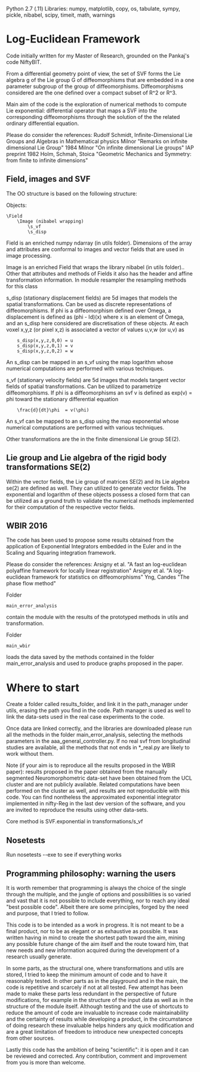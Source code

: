 Python 2.7 (.11)
Libraries: numpy, matplotlib, copy, os, tabulate, sympy, pickle, nibabel, scipy, timeit, math, warnings


# Log-Euclidean Framework


Code initially written for my Master of Research, grounded on the Pankaj's code NiftyBIT.

From a differential geometry point of view, the set of SVF forms the Lie algebra g of the Lie group G of diffeomorphisms 
that are embedded in a one parameter subgroup of the group of diffeomorphisms.
Diffeomorphisms considered are the one defined over a compact subset of R^2 or R^3.

Main aim of the code is the exploration of numerical methods to compute Lie exponential: differential operator that 
maps a SVF into the corresponding diffeomorphisms through the solution of the the related ordinary differential equation.

Please do consider the references:
Rudolf Schmidt, Infinite-Dimensional Lie Groups and Algebras in Mathematical physics
Milnor "Remarks on infinite dimensional Lie Group" 1984
Milnor "On infinite dimensional Lie groups" IAP preprint 1982
Holm, Schmah, Stoica "Geometric Mechanics and Symmetry: from finite to infinite dimensions"


## Field, images and SVF

The OO structure is based on the following structure:

Objects:

    \Field
        \Image (nibabel wrapping)
            \s_vf
            \s_disp


Field is an enriched numpy ndarray (in utils folder).
    Dimensions of the array and attributes are conformal to images and vector fields
    that are used in image processing.

Image is an enriched Field that wraps the library nibabel (in utils folder)..
    Other that attributes and methods of Fields it also has the header and affine transformation
    information. In module resampler the resampling methods for this class


s_disp (stationary displacement fields) are 5d images that models the spatial transformations.
    Can be used as discrete representations of diffeomorphisms.
    If phi is a diffeomorphism defined over Omega, a displacement is defined as (phi - Id)(x)
    where x is an element of Omega, and an s_disp here considered are discretisation of these objects.
    At each voxel x,y,z (or pixel x,z) is associated a vector of values u,v,w (or u,v) as

        s_disp(x,y,z,0,0) = u
        s_disp(x,y,z,0,1) = v
        s_disp(x,y,z,0,2) = w

An s_disp can be mapped in an s_vf using the map logarithm whose numerical computations are 
performed with various techniques.

s_vf (stationary velocity fields) are 5d images that models tangent vector fields of spatial transformations.
    Can be utilized to parametrize diffeomorphisms.
    If phi is a diffeomorphisms an svf v is defined as exp(v) = phi toward the stationary differential equation

        \frac{d}{dt}\phi  = v(\phi)

An s_vf can be mapped to an s_disp using the map exponential whose numerical computations are
    performed with various techniques.


Other transformations are the in the finite dimensional Lie group SE(2).


## Lie group and Lie algebra of the rigid body transformations SE(2)

Within the vector fields, the Lie group of matrices SE(2) and its Lie algebra se(2) are defined as well.
They can utilized to generate vector fields.
The exponential and logarithm of these objects possess a closed form that can be utilized as a ground
truth to validate the numerical methods implemented for their computation of the respective vector fields.

## WBIR 2016

The code has been used to propose some results obtained from the application of Exponential Integrators embedded in the
Euler and in the Scaling and Squaring integration framework.

Please do consider the references:
Arsigny et al. "A fast an log-euclidean polyaffine framework for locally linear registration"
Arsigny et al. "A log-euclidean framework for statistics on diffeomorphisms"
Yng, Candes "The phase flow method" 

Folder 

    main_error_analysis

contain the module with the results of the prototyped methods in utils and transformation.
 
Folder 

    main_wbir

loads the data saved by the methods contained in the folder main_error_analysis and used to produce graphs proposed in 
the paper.
 
 
# Where to start


Create a folder called results_folder, and link it in the path_manager under utils, erasing the path you find in the 
code. Path manager is used as well to link the data-sets used in the real case experiments to the code.

Once data are linked correctly, and the libraries are downloaded please run all the methods in the folder 
main_error_analysis, selecting the methods parameters in the aaa_general_controller.py. 
If no real svf from longitudinal studies are available, all the methods that not ends in *_real.py
are likely to work without them.

Note (if your aim is to reproduce all the results proposed in the WBIR paper): results proposed in the paper obtained 
from the manually segmented Neuromorphometric data-set have been obtained from the UCL cluster and are not publicly available. 
Related computations have been performed on the cluster as well, and results are not reproducible with this code. 
You can find nontheless the approximated exponential integrator implemented in nifty-Reg in the last dev version of the
software, and you are invited to reproduce the results using other data-sets.

Core method is SVF.exponential in transformations/s_vf

## Nosetests
Run nosetests --exe to see if everything works


## Programming philosophy: warning the users

It is worth remember that programming is always the choice of the single through the multiple, and the jungle of options 
and possibilities is so varied and vast that it is not possible to include everything, nor to reach any ideal 
"best possible code".
Albeit there are some principles, forged by the need and purpose, that I tried to follow.
 
This code is to be intended as a work in progress. It is not meant to be a final product, nor to be as elegant or as 
exhaustive as possible.
It was written having in mind to create the shortest path toward the aim, mining any possible future change of 
the aim itself and the route toward him, that new needs and new information acquired during the development of a 
research usually generate.

In some parts, as the structural one, where transformations and utils are stored, I tried to keep the minimum amount 
of code and to have it reasonably tested. In other parts as in the playground and in the main, the code is repetitive 
and scarcely if not at all tested. 
Few attempt has been made to make these parts less redundant in the perspective of future 
modifications, for example in the structure of the input data as well as in the structure of the module itself.
Although testing and the use of shortcuts to reduce the amount of code are invaluable to increase code maintainability 
and the certainty of results while developing a product, in the circumstance of doing research these invaluable helps 
hinders any quick modification and are a great limitation of freedom to introduce new unexpected concepts from other 
sources.

Lastly this code has the ambition of being "scientific": it is open and it can be reviewed and corrected. 
Any contribution, comment and improvement from you is more than welcome.
